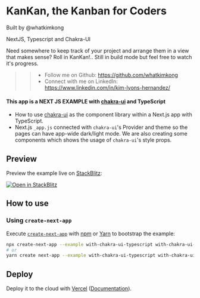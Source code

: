 # KanKan, the Kanban for Coders

Built by @whatkimkong

NextJS, Typescript and Chakra-UI

Need somewhere to keep track of your project and arrange them in a view that makes sense?
Roll in KanKan!.. Still in build mode but feel free to watch it's progress.

>> - Follow me on Github: https://github.com/whatkimkong
>> - Connect with me on LinkedIn: https://www.linkedin.com/in/kim-lyons-hernandez/






#### This app is a NEXT JS EXAMPLE with [chakra-ui](https://github.com/chakra-ui/chakra-ui) and TypeScript

- How to use [chakra-ui](https://github.com/chakra-ui/chakra-ui) as the component library within a Next.js app with TypeScript.
- Next.js `_app.js` connected with `chakra-ui`'s Provider and theme so the pages can have app-wide dark/light mode. We are also creating some components which shows the usage of `chakra-ui`'s style props.
## Preview

Preview the example live on [StackBlitz](http://stackblitz.com/):

[![Open in StackBlitz](https://developer.stackblitz.com/img/open_in_stackblitz.svg)](https://stackblitz.com/github/vercel/next.js/tree/canary/examples/with-chakra-ui-typescript)

## How to use
### Using `create-next-app`

Execute [`create-next-app`](https://github.com/vercel/next.js/tree/canary/packages/create-next-app) with [npm](https://docs.npmjs.com/cli/init) or [Yarn](https://yarnpkg.com/lang/en/docs/cli/create/) to bootstrap the example:

```bash
npx create-next-app --example with-chakra-ui-typescript with-chakra-ui-typescript-app
# or
yarn create next-app --example with-chakra-ui-typescript with-chakra-ui-typescript-app
```
## Deploy

Deploy it to the cloud with [Vercel](https://vercel.com/new?utm_source=github&utm_medium=readme&utm_campaign=next-example) ([Documentation](https://nextjs.org/docs/deployment)).